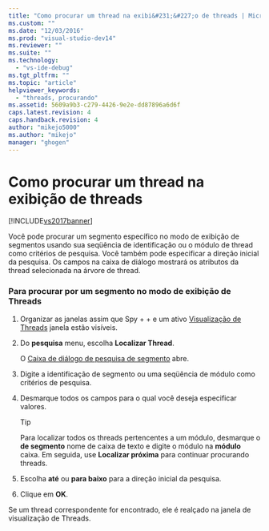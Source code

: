 ```yaml
---
title: "Como procurar um thread na exibi&#231;&#227;o de threads | Microsoft Docs"
ms.custom: ""
ms.date: "12/03/2016"
ms.prod: "visual-studio-dev14"
ms.reviewer: ""
ms.suite: ""
ms.technology: 
  - "vs-ide-debug"
ms.tgt_pltfrm: ""
ms.topic: "article"
helpviewer_keywords: 
  - "threads, procurando"
ms.assetid: 5609a9b3-c279-4426-9e2e-dd87896a6d6f
caps.latest.revision: 4
caps.handback.revision: 4
author: "mikejo5000"
ms.author: "mikejo"
manager: "ghogen"
---
```

# Como procurar um thread na exibi&#231;&#227;o de threads
[!INCLUDE[vs2017banner](../code-quality/includes/vs2017banner.md)]

Você pode procurar um segmento específico no modo de exibição de segmentos usando sua seqüência de identificação ou o módulo de thread como critérios de pesquisa.  Você também pode especificar a direção inicial da pesquisa.  Os campos na caixa de diálogo mostrará os atributos da thread selecionada na árvore de thread.  
  
### Para procurar por um segmento no modo de exibição de Threads  
  
1.  Organizar as janelas assim que Spy \+ \+ e um ativo  [Visualização de Threads](../debugger/threads-view.md) janela estão visíveis.  
  
2.  Do  **pesquisa** menu, escolha  **Localizar Thread**.  
  
     O  [Caixa de diálogo de pesquisa de segmento](../debugger/thread-search-dialog-box.md) abre.  
  
3.  Digite a identificação de segmento ou uma seqüência de módulo como critérios de pesquisa.  
  
4.  Desmarque todos os campos para o qual você deseja especificar valores.  
  
    > [!TIP]
    >  Para localizar todos os threads pertencentes a um módulo, desmarque o  **de segmento** nome de caixa de texto e digite o módulo na  **módulo** caixa.  Em seguida, use  **Localizar próxima** para continuar procurando threads.  
  
5.  Escolha  **até** ou  **para baixo** para a direção inicial da pesquisa.  
  
6.  Clique em **OK**.  
  
 Se um thread correspondente for encontrado, ele é realçado na janela de visualização de Threads.